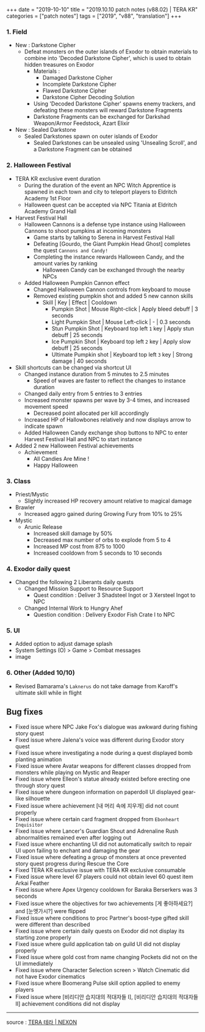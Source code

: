 +++
date = "2019-10-10"
title = "2019.10.10 patch notes (v88.02) | TERA KR"
categories = ["patch notes"]
tags = ["2019", "v88", "translation"]
+++

### 1. Field
- New : Darkstone Cipher
  - Defeat monsters on the outer islands of Exodor to obtain materials to combine into 'Decoded Darkstone Cipher', which is used to obtain hidden treasures on Exodor
    - Materials :
      - Damaged Darkstone Cipher
      - Incomplete Darkstone Cipher
      - Flawed Darkstone Cipher
      - Darkstone Cipher Decoding Solution
    - Using 'Decoded Darkstone Cipher' spawns enemy trackers, and defeating these monsters will reward Darkstone Fragments
    - Darkstone Fragments can be exchanged for Darkshad Weapon/Armor Feedstock, Azart Elixir
- New : Sealed Darkstone
  - Sealed Darkstones spawn on outer islands of Exodor
    - Sealed Darkstones can be unsealed using 'Unsealing Scroll', and a Darkstone Fragment can be obtained

### 2. Halloween Festival
- TERA KR exclusive event duration
  - During the duration of the event an NPC Witch Apprentice is spawned in each town and city to teleport players to Eldritch Academy 1st Floor
  - Halloween quest can be accepted via NPC Titania at Eldritch Academy Grand Hall
- Harvest Festival Hall
  - Halloween Cannons is a defense type instance using Halloween Cannons to shoot pumpkins at incoming monsters
    - Game starts by talking to Serena in Harvest Festival Hall
    - Defeating [Gourdo, the Giant Pumpkin Head Ghost] completes the quest `Cannons and Candy!`
    - Completing the instance rewards Halloween Candy, and the amount varies by ranking
      - Halloween Candy can be exchanged through the nearby NPCs
  - Added Halloween Pumpkin Cannon effect
    - Changed Halloween Cannon controls from keyboard to mouse
    - Removed existing pumpkin shot and added 5 new cannon skills
      - Skill | Key | Effect | Cooldown
        - Pumpkin Shot | Mouse Right-click | Apply bleed debuff | 3 seconds
        - Light Pumpkin Shot | Mouse Left-click | - | 0.3 seconds
        - Stun Pumpkin Shot | Keyboard top left `1` key | Apply stun debuff | 25 seconds
        - Ice Pumpkin Shot | Keyboard top left `2` key | Apply slow debuff | 25 seconds
        - Ultimate Pumpkin shot | Keyboard top left `3` key | Strong damage | 40 seconds
- Skill shortcuts can be changed via shortcut UI
  - Changed instance duration from 5 minutes to 2.5 minutes
    - Speed of waves are faster to reflect the changes to instance duration
  - Changed daily entry from 5 entries to 3 entries
  - Increased monster spawns per wave by 3-4 times, and increased movement speed
    - Decreased point allocated per kill accordingly
  - Increased HP of Hallowbones relatively and now displays arrow to indicate spawn
  - Added Halloween Candy exchange shop buttons to NPC to enter Harvest Festival Hall and NPC to start instance
- Added 2 new Halloween Festival achievements
  - Achievement
    - All Candies Are Mine !
    - Happy Halloween

### 3. Class
- Priest/Mystic
  - Slightly increased HP recovery amount relative to magical damage
- Brawler
  - Increased aggro gained during Growing Fury from 10% to 25%
- Mystic
  - Arunic Release
    - Increased skill damage by 50%
    - Decreased max number of orbs to explode from 5 to 4
    - Increased MP cost from 875 to 1000
    - Increased cooldown from 5 seconds to 10 seconds

### 4. Exodor daily quest
- Changed the following 2 Liberants daily quests
  - Changed Mission Support to Resource Support
    - Quest condition : Deliver 3 Shadsteel Ingot or 3 Xersteel Ingot to NPC
  - Changed Internal Work to Hungry Ahef
    - Question condition : Delivery Exodor Fish Crate I to NPC

### 5. UI
- Added option to adjust damage splash
- System Settings (O) > Game > Combat messages
- image

### 6. Other (Added 10/10)
- Revised Bamarama's `Laknerus` do not take damage from Karoff's ultimate skill while in flight

## Bug fixes

- Fixed issue where NPC Jake Fox's dialogue was awkward during fishing story quest
- Fixed issue where Jalena's voice was different during Exodor story quest
- Fixed issue where investigating a node during a quest displayed bomb planting animation
- Fixed issue where Avatar weapons for different classes dropped from monsters while playing on Mystic and Reaper
- Fixed issue where Elleon's statue already existed before erecting one through story quest
- Fixed issue where dungeon information on paperdoll UI displayed gear-like silhouette 
- Fixed issue where achievement [내 머리 속에 지우개] did not count properly
- Fixed issue where certain card fragment dropped from `Ebonheart Inquisitor`
- Fixed issue where Lancer's Guardian Shout and Adrenaline Rush abnormalities remained even after logging out
- Fixed issue where enchanting UI did not automatically switch to repair UI upon failing to enchant and damaging the gear
- Fixed issue where defeating a group of monsters at once prevented story quest progress during Rescue the Core
- Fixed TERA KR exclusive issue with TERA KR exclusive consumable
- Fixed issue where level 67 players could not obtain level 60 quest item Arkai Feather
- Fixed issue where Apex Urgency cooldown for Baraka Berserkers was 3 seconds
- Fixed issue where the objectives for two achievements [게 좋아하세요?] and [눈엣가시?] were flipped
- Fixed issue where conditions to proc Partner's boost-type gifted skill were different than described
- Fixed issue where certain daily quests on Exodor did not display its starting zone properly
- Fixed issue where guild application tab on guild UI did not display properly
- Fixed issue where gold cost from name changing Pockets did not on the UI immediately
- Fixed issue where Character Selection screen > Watch Cinematic did not have Exodor cinematics
- Fixed issue where Boomerang Pulse skill option applied to enemy players
- Fixed issue where [비리디안 습지대의 적대자들 I], [비리디안 습지대의 적대자들 II] achievement conditions did not display

----

source : [TERA 테라 | NEXON](http://tera.nexon.com/news/update/view.aspx?n4articlesn=412)
